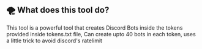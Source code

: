## 🌪️ What does this tool do?

This tool is a powerful tool that creates Discord Bots inside the tokens provided inside tokens.txt file, Can create upto 40 bots in each token, uses a little trick to avoid discord's ratelimit
